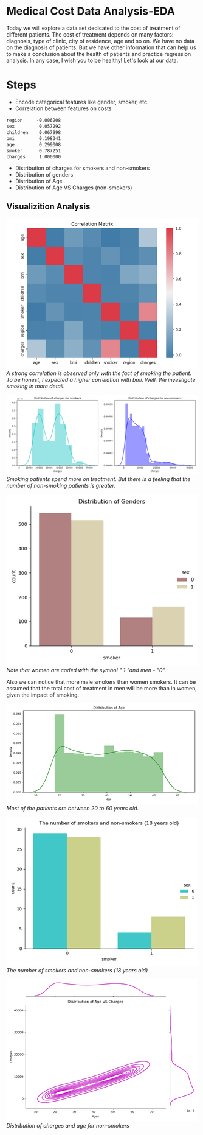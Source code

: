 # Medical Cost Data Analysis-EDA
Today we will explore a data set dedicated to the cost of treatment of different patients. The cost of treatment depends on many factors: diagnosis, type of clinic, city of residence, age and so on. We have no data on the diagnosis of patients. But we have other information that can help us to make a conclusion about the health of patients and practice regression analysis. In any case, I wish you to be healthy! Let's look at our data.

# Steps
* Encode categorical features like gender, smoker, etc.
* Correlation between features on costs
```
region     -0.006208
sex         0.057292
children    0.067998
bmi         0.198341
age         0.299008
smoker      0.787251
charges     1.000000
```

* Distribution of charges for smokers and non-smokers
* Distribution of genders
* Distribution of Age
* Distribution of Age VS Charges (non-smokers)

## Visualizition Analysis


![Image 1](./plots/Correlation_Matrix.png)
*A strong correlation is observed only with the fact of smoking the patient. To be honest, I expected a higher correlation with bmi. Well. We investigate smoking in more detail.*

![Image 2](./plots/Distribution_of_charges_for_smokers_non_smokers.png)
*Smoking patients spend more on treatment. But there is a feeling that the number of non-smoking patients is greater.*


![Image 3](./plots/Distribution_of_genders.png)
*Note that women are coded with the symbol " 1 "and men - "0".*

Also we can notice that more male smokers than women smokers. It can be assumed that the total cost of treatment in men will be more than in women, given the impact of smoking.

![Image 4](./plots/Distribution_of_Age.png)
*Most of the patients are between 20 to 60 years old.*


![Image 5](./plots/number_of_smokers_and_non_smokers.png)
*The number of smokers and non-smokers (18 years old)*

![Image 6](./plots/Distribution_of_charges_and_age_for_non_smokers.png)
*Distribution of charges and age for non-smokers*










